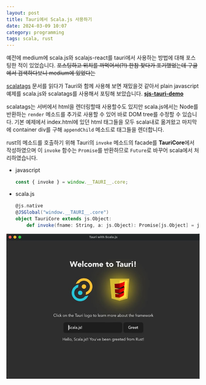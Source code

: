 ```yaml
---
layout: post
title: Tauri에서 Scala.js 사용하기
date: 2024-03-09 10:07
category: programming
tags: scala, rust
---
```


예전에 medium에 scala.js와 scalajs-react를 tauri에서 사용하는 방법에 대해 포스팅한 적이 있었습니다. ~~포스팅하고 위치를 까먹어서(?!) 한참 찾다가 포기했었는데 구글에서 검색하다보니 medium에 있었다는~~

[scalatags](https://com-lihaoyi.github.io/scalatags/) 문서를 읽다가 Tauri와 함께 사용해 보면 재밌을것 같아서 plain javascript 예제를 scala.js와 scalatags를 사용해서 포팅해 보았습니다. **[sjs-tauri-demo](https://github.com/nineclue/sjs-tauri-demo)**

scalatags는 서버에서 html을 렌더링할때 사용할수도 있지만 scala.js에서는 Node를 반환하는 `render` 메소드를 추가로 사용할 수 있어 바로 DOM tree를 수정할 수 있습니다. 기본 예제에서 index.html에 있던 html 태그들을 모두 scala내로 옮겨왔고 마지막에 container div를 구해 `appendChild` 메소드로 태그들을 렌더합니다.

rust의 메소드를 호출하기 위해 Tauri의 `invoke` 메소드의 facade를 **TauriCore**에서 작성하였으며 이 `invoke` 함수는 `Promise`를 반환하므로 `Future`로 바꾸어 scala에서 처리하였습니다.

* javascript
    ``` javascript
    const { invoke } = window.__TAURI__.core;
    ```
* scala.js
    ``` scala
    @js.native
    @JSGlobal("window.__TAURI__.core")
    object TauriCore extends js.Object:
        def invoke(fname: String, a: js.Object): Promise[js.Object] = js.native
    ```

![ScreenShot](assets/tauri_scalajs.jpg)
